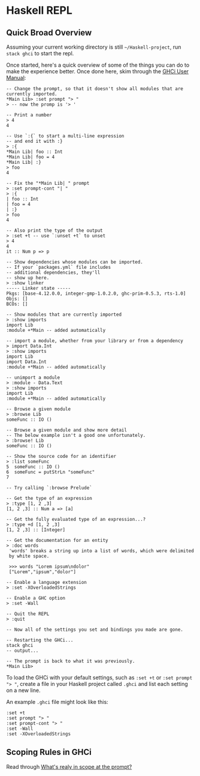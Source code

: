 # Haskell REPL

## Quick Broad Overview

Assuming your current working directory is still `~/Haskell-project`, run `stack ghci` to start the repl.

Once started, here's a quick overview of some of the things you can do to make the experience better. Once done here, skim through the [GHCi User Manual](https://downloads.haskell.org/~ghc/latest/docs/html/users_guide/ghci.html):
```
-- Change the prompt, so that it doesn't show all modules that are currently imported.
*Main Lib> :set prompt "> "
> -- now the promp is '> '

-- Print a number
> 4
4

-- Use `:{` to start a multi-line expression
-- and end it with :}
> :{
*Main Lib| foo :: Int
*Main Lib| foo = 4
*Main Lib| :}
> foo
4

-- Fix the "*Main Lib| " prompt
> :set prompt-cont "| "
> :{
| foo :: Int
| foo = 4
| :}
> foo
4

-- Also print the type of the output
> :set +t -- use `:unset +t` to unset
> 4
4
it :: Num p => p

-- Show dependencies whose modules can be imported.
-- If your `packages.yml` file includes
-- additional dependencies, they'll
-- show up here.
> :show linker
----- Linker state -----
Pkgs: [base-4.12.0.0, integer-gmp-1.0.2.0, ghc-prim-0.5.3, rts-1.0]
Objs: []
BCOs: []

-- Show modules that are currently imported
> :show imports
import Lib
:module +*Main -- added automatically

-- import a module, whether from your library or from a dependency
> import Data.Int
> :show imports
import Lib
import Data.Int
:module +*Main -- added automatically

-- unimport a module
> :module - Data.Text
> :show imports
import Lib
:module +*Main -- added automatically

-- Browse a given module
> :browse Lib
someFunc :: IO ()

-- Browse a given module and show more detail
-- The below example isn't a good one unfortunately.
> :browse! Lib
someFunc :: IO ()

-- Show the source code for an identifier
> :list someFunc
5  someFunc :: IO ()
6  someFunc = putStrLn "someFunc"
7

-- Try calling `:browse Prelude`

-- Get the type of an expression
> :type [1, 2 ,3]
[1, 2 ,3] :: Num a => [a]

-- Get the fully evaluated type of an expression...?
> :type +d [1, 2 ,3]
[1, 2 ,3] :: [Integer]

-- Get the documentation for an entity
> :doc words
 'words' breaks a string up into a list of words, which were delimited
 by white space.

 >>> words "Lorem ipsum\ndolor"
 ["Lorem","ipsum","dolor"]

-- Enable a language extension
> :set -XOverloadedStrings

-- Enable a GHC option
> :set -Wall

-- Quit the REPL
> :quit

-- Now all of the settings you set and bindings you made are gone.

-- Restarting the GHCi...
stack ghci
-- output...

-- The prompt is back to what it was previously.
*Main Lib>
```
To load the GHCi with your default settings, such as `:set +t` or `:set prompt "> "`, create a file in your Haskell project called `.ghci` and list each setting on a new line.

An example `.ghci` file might look like this:
```
:set +t
:set prompt "> "
:set prompt-cont "> "
:set -Wall
:set -XOverloadedStrings
```

## Scoping Rules in GHCi

Read through [What's realy in scope at the prompt?](https://downloads.haskell.org/~ghc/latest/docs/html/users_guide/ghci.html#what-s-really-in-scope-at-the-prompt)
